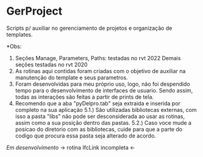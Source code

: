# GerProject
Scripts p/ auxiliar no gerenciamento de projetos e organização de templates.

*Obs:
1) Seções Manage, Parameters, Paths: testadas no rvt 2022
Demais seções testadas no rvt 2020
2) As rotinas aqui contidas foram criadas com o objetivo de auxiliar na manutenção do template e seus parametros.
3) Foram desenvolvidas para meu próprio uso, logo, não foi despendido tempo para o desenvolvimento de interfaces de usuario. Sendo assim, todas as interações são feitas a partir de prints de tela.
4) Recomendo que a aba "pyDelpro.tab" seja extraida e inserida por completo na sua aplicação
5.1.) São utilizadas bibliotecas externas, com isso a pasta "libs" não pode ser desconsiderada ao usar as rotinas, assim como a sua posição dentro das pastas.
5.2.) Caso voce mude a posicao do diretorio com as bibliotecas, cuide para que a parte do codigo que procura essa pasta seja alterado de acordo.


*Em desenvolvimento*
-> rotina IfcLink incompleta <-
